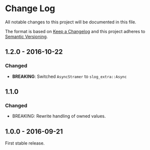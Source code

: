 # Change Log
All notable changes to this project will be documented in this file.

The format is based on [Keep a Changelog](http://keepachangelog.com/)
and this project adheres to [Semantic Versioning](http://semver.org/).

## 1.2.0 - 2016-10-22
### Changed

* **BREAKING**: Switched `AsyncStramer` to `slog_extra::Async`

## 1.1.0
### Changed

* BREAKING: Rewrite handling of owned values.

## 1.0.0 - 2016-09-21

First stable release.


